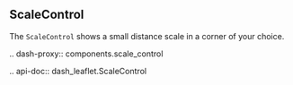 ## ScaleControl

The `ScaleControl` shows a small distance scale in a corner of your choice.

.. dash-proxy:: components.scale_control

.. api-doc:: dash_leaflet.ScaleControl